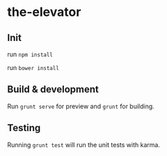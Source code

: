 # the-elevator

## Init

run `npm install`

run `bower install`

## Build & development

Run `grunt serve` for preview and `grunt` for building.

## Testing

Running `grunt test` will run the unit tests with karma.
